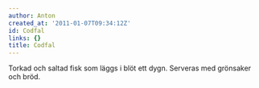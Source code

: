 ```yaml
---
author: Anton
created_at: '2011-01-07T09:34:12Z'
id: Codfal
links: {}
title: Codfal
---
```


Torkad och saltad fisk som läggs i blöt ett dygn. Serveras med grönsaker och bröd.
